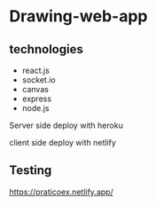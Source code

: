 # Drawing-web-app

## technologies

- react.js
- socket.io
- canvas
- express
- node.js

Server side deploy with heroku

client side deploy with netlify

## Testing

https://praticoex.netlify.app/
